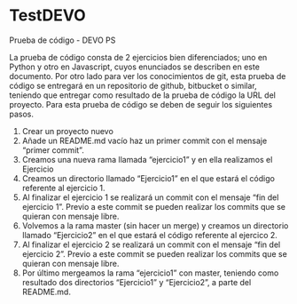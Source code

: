 # TestDEVO
Prueba de código - DEVO PS

La prueba de código consta de 2 ejercicios bien diferenciados; uno en Python y otro en Javascript, cuyos enunciados se describen en este documento. Por otro lado para ver los conocimientos de git, esta prueba de código se entregará en un repositorio de github, bitbucket o similar, teniendo que entregar como resultado de la prueba de código la URL del proyecto. Para esta prueba de código se deben de seguir los siguientes pasos.
1. Crear un proyecto nuevo
2. Añade un README.md vacío haz un primer commit con el mensaje “primer
commit”.
3. Creamos una nueva rama llamada “ejercicio1” y en ella realizamos el Ejercicio
1. Creamos un directorio llamado “Ejercicio1” en el que estará el código
referente al ejercicio 1.
4. Al finalizar el ejercicio 1 se realizará un commit con el mensaje “fin del
ejercicio 1”. Previo a este commit se pueden realizar los commits que se
quieran con mensaje libre.
5. Volvemos a la rama master (sin hacer un merge) y creamos un directorio
llamado “Ejercicio2” en el que estará el código referente al ejercico 2.
6. Al finalizar el ejercicio 2 se realizará un commit con el mensaje “fin del
ejercicio 2”. Previo a este commit se pueden realizar los commits que se
quieran con mensaje libre.
7. Por último mergeamos la rama “ejercicio1” con master, teniendo como
resultado dos directorios “Ejercicio1” y “Ejercicio2”, a parte del README.md.
